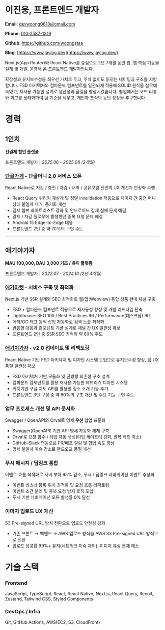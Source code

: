 # 이진웅, 프론트엔드 개발자

**Email**: [devwoong0618@gmail.com](mailto:devwoong0618@gmail.com)

**Phone**: [010-2587-1319](tel:010-2587-1319)

**Github**: https://github.com/woongstaa

**Blog**: [https://www.jaylog.dev](https://www.jaylog.dev/)

Next.js(App Router)와 React Native를 중심으로 2년 7개월 동안 웹, 앱 핵심 기능을 설계 및 개발, 운영해 온 프론트엔드 개발자입니다.

확장성과 유지보수성을 최우선 가치로 두고, 주석 없이도 읽히는 네이밍과 구조를 지향합니다. FSD 아키텍처와 컴파운드 컴포넌트를 일관되게 적용해 SOLID 원칙을 실무에 녹였고, 재사용 가능한 설계로 생산성과 품질을 향상시켰습니다. 협업에서는 코드 리뷰와 회고를 정례화하여 팀 기준을 세우고, 개인과 조직의 동반 성장을 추구합니다.

# 경력

## 1인치

**선결제 할인 플랫폼**

프론트엔드 개발자 | _2025.06 - 2025.08 (3개월)_

### [단골가게](https://www.danngol.com) - 단골머니 2.0 서비스 오픈

React Native로 지갑 / 충전 / 차감 / 내역 / 공유모임 전반의 UX 개선과 안정화 수행

- React Query 쿼리키 재설계 및 정밀 invalidation 적용으로 페이지 간 충전 머니 상태 불일치 제거, 동기화 개선
- 결제 웹뷰 화이트리스트 강화 및 안드로이드 결제 실패 문제 해결
- 결제 / 차감 플로우에 발생했던 중복 요청 문제 해결
- Android 15 Edge-to-Edge 대응
- 프론트엔드 2인 중 약 70%의 구현 주도

---

## 애기야가자

**MAU 100,000, DAU 3,000 키즈 / 육아 플랫폼**

프론트엔드 개발자 | _2022.07 - 2024.10 (2년 4개월)_

### [애가마켓](https://babygo.kr/store) - 서비스 구축 및 최적화

Next.js 기반 SSR 설계와 SEO 최적화로 웹/앱(Webview) 통합 상품 판매 채널 구축

- FSD + 컴파운드 컴포넌트 적용으로 재사용성 향상 및 개발 리드타임 단축
- Lighthouse: SEO 100 / Best Practices 96 / Performance(데스크탑) 90
- 메타/OG 태그 동적 삽입 자동화로 검색 노출 최적화
- 반응형 대응과 컴포넌트 기반 설계로 채널 간 UX 일관성 확보
- 프론트엔드 2인 중 SSR·SEO 최적화 약 80% 주도

### [애기야가자](https://apps.apple.com/kr/app/%EC%95%A0%EA%B8%B0%EC%95%BC%EA%B0%80%EC%9E%90-%ED%82%A4%EC%A6%88-%EC%97%AC%ED%96%89-%EB%86%80%EC%9D%B4-%ED%95%AB%ED%94%8C-%EC%A0%95%EB%B3%B4-%EC%9C%A1%EC%95%84%EC%95%B1/id1479205228) - v2.0 업데이트 및 리팩토링

React Native 기반 FSD 아키텍처 및 디자인 시스템 도입으로 유지보수성 향상, 앱 UX 품질 일관성 확보

- FSD 아키텍처 기반 모듈화 및 단방향 의존성 구조 설계
- 컴파운드 컴포넌트를 활용 재사용 가능한 헤드리스 디자인 시스템
- 위치기반 구글 지도 API를 활용한 장소 소개 기능 추가
- 프론트엔드 3인 구성 중 약 60%의 구조 개선 및 주요 기능 구현 주도

### 업무 프로세스 개선 및 API 문서화

Swagger / OpenAPI와 Orval로 명세 **우선** 협업 표준화

- Swagger(OpenAPI) 기반 API 명세 자동화 체계 구축
- Orval로 요청 함수 / 타입 자동 생성(타입 세이프티 강화, 반복 작업 축소)
- GitHub–Slack 연동으로 PR/배포 알림 및 협업 속도 향상
- 명세 불일치 이슈 감소로 핸드오프 품질 개선

### 푸시 메시지 / 딥링크 통합

이벤트 흐름 최적화로 서버 부하 95% 감소, 푸시 / 딥링크 네비게이션 이벤트 추상화

- 이벤트 리스너 등록 위치 최적화 및 요청 흐름 리팩토링
- 이벤트 조건 분리 및 중복 요청 방지 로직 도입
- 푸시 기반 네비게이션 오류 발생률 0% 달성

### 이미지 업로드 UX 개선

S3 Pre-signed URL 방식 전환으로 업로드 안정성 강화

- 기존 프론트 → 백엔드 → AWS 업로드 방식을 AWS S3 Pre-signed URL 방식으로 전환
- 업로드 성공률 99%+ 유지(네트워크 이슈 제외), 이미지 유실 문제 해소

# 기술 스택

### Frontend

JavaScript, TypeScript, React, React Native, Next.js, React Query, Recoil, Zustand, Tailwind CSS, Styled Components

### DevOps / Infra

Git, GitHub Actions, AWS(EC2, S3, CloudFront)
